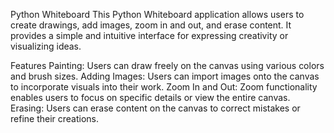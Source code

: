 Python Whiteboard
This Python Whiteboard application allows users to create drawings, add images, zoom in and out, and erase content. It provides a simple and intuitive interface for expressing creativity or visualizing ideas.

Features
Painting: Users can draw freely on the canvas using various colors and brush sizes.
Adding Images: Users can import images onto the canvas to incorporate visuals into their work.
Zoom In and Out: Zoom functionality enables users to focus on specific details or view the entire canvas.
Erasing: Users can erase content on the canvas to correct mistakes or refine their creations.
